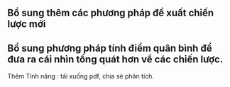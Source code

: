 ## Bổ sung thêm các phương pháp đề xuất chiến lược mới

## Bổ sung phương pháp tính điểm quân bình để đưa ra cái nhìn tổng quát hơn về các chiến lược.

Thêm Tính năng : tải xuống pdf, chia sẻ phân tích.
